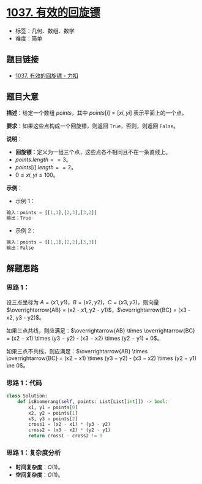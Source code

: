# [1037. 有效的回旋镖](https://leetcode.cn/problems/valid-boomerang/)

- 标签：几何、数组、数学
- 难度：简单

## 题目链接

- [1037. 有效的回旋镖 - 力扣](https://leetcode.cn/problems/valid-boomerang/)

## 题目大意

**描述**：给定一个数组 $points$，其中 $points[i] = [xi, yi]$ 表示平面上的一个点。

**要求**：如果这些点构成一个回旋镖，则返回 `True`，否则，则返回 `False`。

**说明**：

- **回旋镖**：定义为一组三个点，这些点各不相同且不在一条直线上。
- $points.length == 3$。
- $points[i].length == 2$。
- $0 \le xi, yi \le 100$。

**示例**：

- 示例 1：

```python
输入：points = [[1,1],[2,3],[3,2]]
输出：True
```

- 示例 2：

```python
输入：points = [[1,1],[2,2],[3,3]]
输出：False
```

## 解题思路

### 思路 1：

设三点坐标为 $A = (x1, y1)$，$B = (x2, y2)$，$C = (x3, y3)$，则向量 $\overrightarrow{AB} = (x2 - x1, y2 - y1)$，$\overrightarrow{BC} = (x3 - x2, y3 - y2)$。

如果三点共线，则应满足：$\overrightarrow{AB} \times \overrightarrow{BC} = (x2 − x1) \times (y3 − y2) - (x3 − x2) \times (y2 − y1) = 0$。

如果三点不共线，则应满足：$\overrightarrow{AB} \times \overrightarrow{BC} = (x2 − x1) \times (y3 − y2) - (x3 − x2) \times (y2 − y1) \ne 0$。

### 思路 1：代码

```python
class Solution:
    def isBoomerang(self, points: List[List[int]]) -> bool:
        x1, y1 = points[0]
        x2, y2 = points[1]
        x3, y3 = points[2]
        cross1 = (x2 - x1) * (y3 - y2)
        cross2 = (x3 - x2) * (y2 - y1)
        return cross1 - cross2 != 0
```

### 思路 1：复杂度分析

- **时间复杂度**：$O(1)$。
- **空间复杂度**：$O(1)$。
